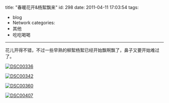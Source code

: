 title: "春暖花开&杨絮飘来"
id: 298
date: 2011-04-11 17:03:54
tags: 
- blog
- Network
categories: 
- 其他
- 吃吃喝喝
---

花儿开得不错，不过一些早熟的柳絮杨絮已经开始飘啊飘了，鼻子又要开始难过了。

[![](http://ahui.us/wp-content/uploads/2011/04/DSC00336-300x200.jpg "DSC00336")](http://ahui.us/wp-content/uploads/2011/04/DSC00336.jpg)

[![](http://ahui.us/wp-content/uploads/2011/04/DSC00342-300x200.jpg "DSC00342")](http://ahui.us/wp-content/uploads/2011/04/DSC00342.jpg)

[![](http://ahui.us/wp-content/uploads/2011/04/DSC00360-300x200.jpg "DSC00360")](http://ahui.us/wp-content/uploads/2011/04/DSC00360.jpg)

[![](http://ahui.us/wp-content/uploads/2011/04/DSC00407-300x200.jpg "DSC00407")](http://ahui.us/wp-content/uploads/2011/04/DSC00407.jpg)